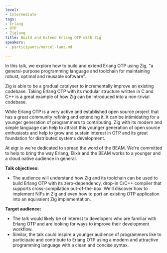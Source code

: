 ```yaml
---
level:
- Intermediate
tags:
- Erlang
- OTP
- Ziglang
title: Build and Extend Erlang OTP with Zig
speakers:
- _participants/marcel-lanz.md

---
```

In this talk, we explore how to build and extend Erlang OTP using Zig, "a general-purpose programming language and toolchain for maintaining robust, optimal and reusable software".

Zig is able to be a gradual catalyser to incrementally improve an existing codebase. Taking Erlang OTP with its modular structure written in C and C++ is a great example of how Zig can be introduced into a non-trivial codebase.

While Erlang OTP is a very active and established open source project that has a great community refining and extending it, it can be intimidating for a younger generation of programmers to contributing. Zig with its modern and simple language can help to attract this younger generation of open source enthusiasts and help to grow and sustain interest in OTP and its great foundation for distributed systems development.

At eigr.io we're dedicated to spread the word of the BEAM. We're committed to help to bring the way Erlang, Elixir and the BEAM works to a younger and a cloud native audience in general.

**Talk objectives:**	
* The audience will understand how Zig and its toolchain can be used to build Erlang OTP with its zero-dependency, drop-in C/C++ compiler that supports cross-compilation out-of-the-box. We'll discover how to implement NIFs in Zig and even how to port an existing OTP application into an equivalent Zig implementation.

**Target audience:**
* The talk would likely be of interest to developers who are familiar with Erlang OTP and are looking for ways to improve their development workflow.
* Similar, the talk could inspire a younger audience of programmers like to participate and contribute to Erlang OTP using a modern and attractive programming language with a clean and concise syntax.
